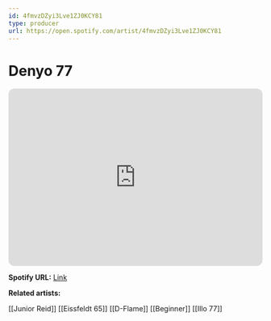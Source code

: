 ```yaml
---
id: 4fmvzDZyi3Lve1ZJ0KCY81
type: producer
url: https://open.spotify.com/artist/4fmvzDZyi3Lve1ZJ0KCY81
---
```

# Denyo 77

<iframe style="border-radius:12px" src="https://open.spotify.com/embed/artist/4fmvzDZyi3Lve1ZJ0KCY81" width="100%" height="352" frameBorder="0" allowfullscreen="" allow="autoplay; clipboard-write; encrypted-media; fullscreen; picture-in-picture" loading="lazy"></iframe>

**Spotify URL:** [Link](https://open.spotify.com/artist/4fmvzDZyi3Lve1ZJ0KCY81)

**Related artists:**

[[Junior Reid]]
[[Eissfeldt 65]]
[[D-Flame]]
[[Beginner]]
[[Illo 77]]
